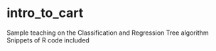 # intro_to_cart
Sample teaching on the Classification and Regression Tree algorithm
Snippets of R code included
